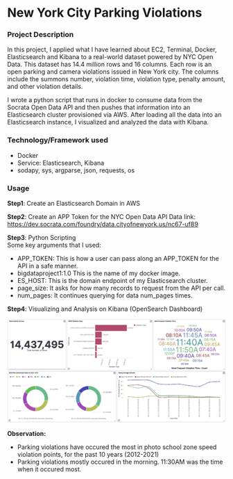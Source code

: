 # New York City Parking Violations
### Project Description
In this project, I applied what I have learned about EC2, Terminal, Docker, Elasticsearch and Kibana to a real-world dataset powered by NYC Open Data. This dataset has 14.4 million rows and 16 columns. Each row is an open parking and camera violations issued in New York city. The columns include the summons number, violation time, violation type, penalty amount, and other violation details.

I wrote a python script that runs in docker to consume data from the Socrata Open Data API and then pushes that information into an Elasticsearch cluster provisioned via AWS. After loading all the data into an Elasticsearch instance, I visualized and analyzed the data with Kibana.



### Technology/Framework used
- Docker
- Service: Elasticsearch, Kibana
- sodapy, sys, argparse, json, requests, os

### Usage
**Step1**: Create an Elasticsearch Domain in AWS

**Step2**: Create an APP Token for the NYC Open Data API
Data link: https://dev.socrata.com/foundry/data.cityofnewyork.us/nc67-uf89


**Step3**: Python Scripting<br>
Some key arguments that I used:
- APP_TOKEN: This is how a user can pass along an APP_TOKEN for the API in a safe manner.
- bigdataproject1:1.0 This is the name of my docker image. 
- ES_HOST: This is the domain endpoint of my Elasticsearch cluster.
- page_size: It asks for how many records to request from the API per call. 
- num_pages: It continues querying for data num_pages times. 

**Step4**: Visualizing and Analysis on Kibana (OpenSearch Dashboard)

![Alt text](https://github.com/jinote/my-projects/blob/main/BigDataTech/Kibana%20Dashboard.jpg)


**Observation:**
- Parking violations have occured the most in photo school zone speed violation points, for the past 10 years (2012-2021)
- Parking violations mostly occured in the morning. 11:30AM was the time when it occured most.  





